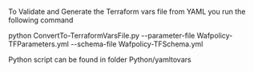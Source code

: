 To Validate and Generate the Terraform vars file from YAML you run the following command

python ConvertTo-TerraformVarsFile.py --parameter-file Wafpolicy-TFParameters.yml --schema-file Wafpolicy-TFSchema.yml

Python script can be found in folder Python/yamltovars
